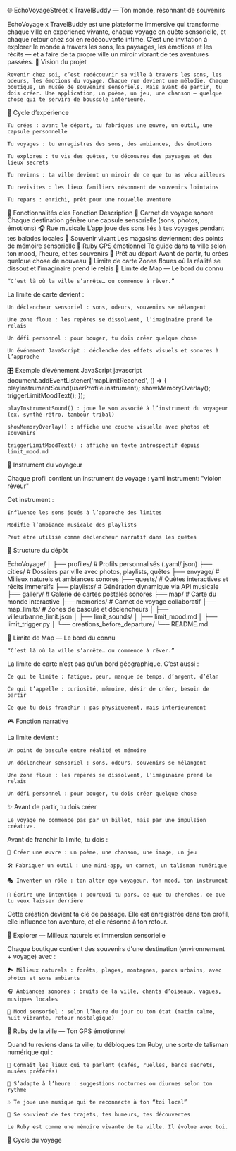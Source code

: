 🌐 EchoVoyageStreet x TravelBuddy — Ton monde, résonnant de souvenirs

EchoVoyage x TravelBuddy est une plateforme immersive qui transforme chaque ville en expérience vivante, chaque voyage en quête sensorielle, et chaque retour chez soi en redécouverte intime. C’est une invitation à explorer le monde à travers les sons, les paysages, les émotions et les récits — et à faire de ta propre ville un miroir vibrant de tes aventures passées.
🧠 Vision du projet

    Revenir chez soi, c’est redécouvrir sa ville à travers les sons, les odeurs, les émotions du voyage. Chaque rue devient une mélodie. Chaque boutique, un musée de souvenirs sensoriels. Mais avant de partir, tu dois créer. Une application, un poème, un jeu, une chanson — quelque chose qui te servira de boussole intérieure.

🔁 Cycle d’expérience

    Tu crées : avant le départ, tu fabriques une œuvre, un outil, une capsule personnelle

    Tu voyages : tu enregistres des sons, des ambiances, des émotions

    Tu explores : tu vis des quêtes, tu découvres des paysages et des lieux secrets

    Tu reviens : ta ville devient un miroir de ce que tu as vécu ailleurs

    Tu revisites : les lieux familiers résonnent de souvenirs lointains

    Tu repars : enrichi, prêt pour une nouvelle aventure

📱 Fonctionnalités clés
Fonction	Description
🧳 Carnet de voyage sonore	Chaque destination génère une capsule sensorielle (sons, photos, émotions)
🎧 Rue musicale	L’app joue des sons liés à tes voyages pendant tes balades locales
🏪 Souvenir vivant	Les magasins deviennent des points de mémoire sensorielle
💎 Ruby GPS émotionnel	Te guide dans ta ville selon ton mood, l’heure, et tes souvenirs
🚀 Prêt au départ	Avant de partir, tu crées quelque chose de nouveau
🧱 Limite de carte	Zones floues où la réalité se dissout et l’imaginaire prend le relais
🧱 Limite de Map — Le bord du connu

    “C’est là où la ville s’arrête… ou commence à rêver.”

La limite de carte devient :

    Un déclencheur sensoriel : sons, odeurs, souvenirs se mélangent

    Une zone floue : les repères se dissolvent, l’imaginaire prend le relais

    Un défi personnel : pour bouger, tu dois créer quelque chose

    Un événement JavaScript : déclenche des effets visuels et sonores à l’approche

🎛 Exemple d’événement JavaScript
javascript
document.addEventListener('mapLimitReached', () => {
  playInstrumentSound(userProfile.instrument);
  showMemoryOverlay();
  triggerLimitMoodText();
});

    playInstrumentSound() : joue le son associé à l’instrument du voyageur (ex. synthé rétro, tambour tribal)

    showMemoryOverlay() : affiche une couche visuelle avec photos et souvenirs

    triggerLimitMoodText() : affiche un texte introspectif depuis limit_mood.md

🎼 Instrument du voyageur

Chaque profil contient un instrument de voyage :
yaml
instrument: "violon rêveur"

Cet instrument :

    Influence les sons joués à l’approche des limites

    Modifie l’ambiance musicale des playlists

    Peut être utilisé comme déclencheur narratif dans les quêtes

📁 Structure du dépôt

EchoVoyage/
│
├── profiles/                    # Profils personnalisés (.yaml/.json)
├── cities/                      # Dossiers par ville avec photos, playlists, quêtes
├── envyage/                     # Milieux naturels et ambiances sonores
├── quests/                      # Quêtes interactives et récits immersifs
├── playlists/                   # Génération dynamique via API musicale
├── gallery/                     # Galerie de cartes postales sonores
├── map/                         # Carte du monde interactive
├── memories/                    # Carnet de voyage collaboratif
├── map_limits/                  # Zones de bascule et déclencheurs
│   ├── villeurbanne_limit.json
│   ├── limit_sounds/
│   ├── limit_mood.md
│   ├── limit_trigger.py
│   └── creations_before_departure/
└── README.md

🧱 Limite de Map — Le bord du connu

    “C’est là où la ville s’arrête… ou commence à rêver.”

La limite de carte n’est pas qu’un bord géographique. C’est aussi :

    Ce qui te limite : fatigue, peur, manque de temps, d’argent, d’élan

    Ce qui t’appelle : curiosité, mémoire, désir de créer, besoin de partir

    Ce que tu dois franchir : pas physiquement, mais intérieurement

🎮 Fonction narrative

La limite devient :

    Un point de bascule entre réalité et mémoire

    Un déclencheur sensoriel : sons, odeurs, souvenirs se mélangent

    Une zone floue : les repères se dissolvent, l’imaginaire prend le relais

    Un défi personnel : pour bouger, tu dois créer quelque chose

✨ Avant de partir, tu dois créer

    Le voyage ne commence pas par un billet, mais par une impulsion créative.

Avant de franchir la limite, tu dois :

    🎨 Créer une œuvre : un poème, une chanson, une image, un jeu

    🛠️ Fabriquer un outil : une mini-app, un carnet, un talisman numérique

    🎭 Inventer un rôle : ton alter ego voyageur, ton mood, ton instrument

    📜 Écrire une intention : pourquoi tu pars, ce que tu cherches, ce que tu veux laisser derrière

Cette création devient ta clé de passage. Elle est enregistrée dans ton profil, elle influence ton aventure, et elle résonne à ton retour.

🌿  Explorer — Milieux naturels et immersion sensorielle

Chaque boutique contient des souvenirs d'une destination (environnement + voyage) avec :

    🏞️ Milieux naturels : forêts, plages, montagnes, parcs urbains, avec photos et sons ambiants

    🎧 Ambiances sonores : bruits de la ville, chants d’oiseaux, vagues, musiques locales

    🧘 Mood sensoriel : selon l’heure du jour ou ton état (matin calme, nuit vibrante, retour nostalgique)

💎 Ruby de la ville — Ton GPS émotionnel

Quand tu reviens dans ta ville, tu débloques ton Ruby, une sorte de talisman numérique qui :

    📍 Connaît les lieux qui te parlent (cafés, ruelles, bancs secrets, musées préférés)

    🌙 S’adapte à l’heure : suggestions nocturnes ou diurnes selon ton rythme

    🎶 Te joue une musique qui te reconnecte à ton “toi local”

    🧠 Se souvient de tes trajets, tes humeurs, tes découvertes

    Le Ruby est comme une mémoire vivante de ta ville. Il évolue avec toi.

🔁 Cycle du voyage
